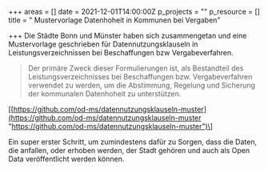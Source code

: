 +++
areas = []
date = 2021-12-01T14:00:00Z
p_projects = ""
p_resource = []
title = " Mustervorlage Datenhoheit in Kommunen bei Vergaben"

+++
Die Städte Bonn und Münster haben sich zusammengetan und eine Mustervorlage geschrieben für Datennutzungsklauseln in Leistungsverzeichnissen bei Beschaffungen bzw Vergabeverfahren.

> Der primäre Zweck dieser Formulierungen ist, als Bestandteil des Leistungsverzeichnisses bei Beschaffungen bzw. Vergabeverfahren verwendet zu werden, um die Abstimmung, Regelung und Sicherung der kommunalen Datenhoheit zu unterstützen.

\[[https://github.com/od-ms/datennutzungsklauseln-muster](https://github.com/od-ms/datennutzungsklauseln-muster "https://github.com/od-ms/datennutzungsklauseln-muster")\]

Ein super erster Schritt, um zumindestens dafür zu Sorgen, dass die Daten, die anfallen, oder erhoben werden, der Stadt gehören und auch als Open Data veröffentlicht werden können. 